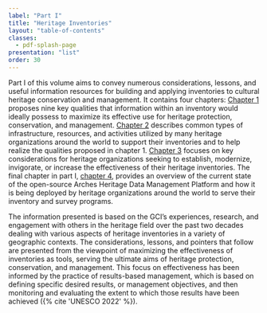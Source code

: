 ```yaml
---
label: "Part I"
title: "Heritage Inventories"
layout: "table-of-contents"
classes:
  - pdf-splash-page
presentation: "list"
order: 30
---
```


Part I of this volume aims to convey numerous considerations, lessons, and useful information resources for building and applying inventories to cultural heritage conservation and management. It contains four chapters: [Chapter 1](/part-i/chapter-1/) proposes nine key qualities that information within an inventory would ideally possess to maximize its effective use for heritage protection, conservation, and management. [Chapter 2](/part-i/chapter-2/) describes common types of infrastructure, resources, and activities utilized by many heritage organizations around the world to support their inventories and to help realize the qualities proposed in chapter 1. [Chapter 3](/part-i/chapter-3/) focuses on key considerations for heritage organizations seeking to establish, modernize, invigorate, or increase the effectiveness of their heritage inventories. The final chapter in part I, [chapter 4](/part-i/chapter-4/), provides an overview of the current state of the open-source Arches Heritage Data Management Platform and how it is being deployed by heritage organizations around the world to serve their inventory and survey programs.

The information presented is based on the GCI’s experiences, research, and engagement with others in the heritage field over the past two decades dealing with various aspects of heritage inventories in a variety of geographic contexts. The considerations, lessons, and pointers that follow are presented from the viewpoint of maximizing the effectiveness of inventories as tools, serving the ultimate aims of heritage protection, conservation, and management. This focus on effectiveness has been informed by the practice of results-based management, which is based on defining specific desired results, or management objectives, and then monitoring and evaluating the extent to which those results have been achieved ({% cite 'UNESCO 2022' %}).

